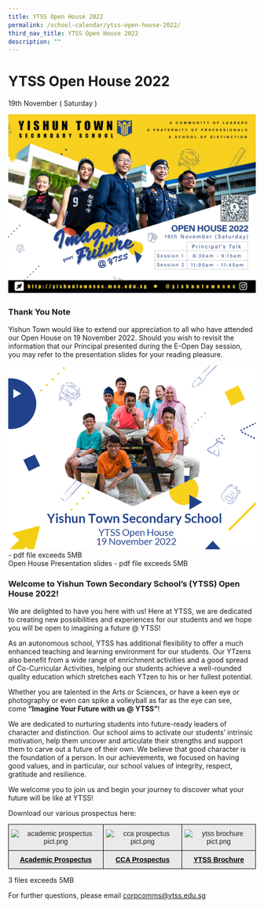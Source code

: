 ```yaml
---
title: YTSS Open House 2022
permalink: /school-calendar/ytss-open-house-2022/
third_nav_title: YTSS Open House 2022
description: ""
---
```

# **YTSS Open House 2022**

19th November ( Saturday )

![](/images/motd%202022.jpg)

### Thank You Note

Yishun Town would like to extend our appreciation to all who have attended our Open House on 19 November 2022. Should you wish to revisit the information that our Principal presented during the E-Open Day session, you may refer to the presentation slides for your reading pleasure.

![](/images/OPHSE.png) - pdf file exceeds 5MB    
Open House Presentation slides - pdf file exceeds 5MB


### Welcome to Yishun Town Secondary School’s (YTSS) Open House 2022!

We are delighted to have you here with us! Here at YTSS, we are dedicated to creating new possibilities and experiences for our students and we hope you will be open to imagining a future @ YTSS!

As an autonomous school, YTSS has additional flexibility to offer a much enhanced teaching and learning environment for our students. Our YTzens also benefit from a wide range of enrichment activities and a good spread of Co-Curricular Activities, helping our students achieve a well-rounded quality education which stretches each YTzen to his or her fullest potential.

Whether you are talented in the Arts or Sciences, or have a keen eye or photography or even can spike a volleyball as far as the eye can see, come **“Imagine Your Future with us @ YTSS”**!

We are dedicated to nurturing students into future-ready leaders of character and distinction. Our school aims to activate our students’ intrinsic motivation, help them uncover and articulate their strengths and support them to carve out a future of their own. We believe that good character is the foundation of a person. In our achievements, we focused on having good values, and in particular, our school values of integrity, respect, gratitude and resilience. 

We welcome you to join us and begin your journey to discover what your future will be like at YTSS! 

Download our various prospectus here:

<table style="border-collapse:collapse;border-spacing:0" class="tg"><thead><tr><th style="background-color:#EAEAEA;border-color:black;border-style:solid;border-width:1px;color:#222;font-family:Arial, sans-serif;font-size:14px;font-weight:normal;overflow:hidden;padding:10px 5px;text-align:center;vertical-align:top;word-break:normal"><img src="https://yishuntownsec.moe.edu.sg/qql/slot/u452/academic%20prospectus%20pict.png" alt="academic prospectus pict.png" width="152" height="219"></th><th style="background-color:#EAEAEA;border-color:black;border-style:solid;border-width:1px;color:#222;font-family:Arial, sans-serif;font-size:14px;font-weight:normal;overflow:hidden;padding:10px 5px;text-align:center;vertical-align:top;word-break:normal"><img src="https://yishuntownsec.moe.edu.sg/qql/slot/u452/cca%20prospectus%20pict.png" alt="cca prospectus pict.png" width="153" height="218"></th><th style="background-color:#EAEAEA;border-color:black;border-style:solid;border-width:1px;color:#222;font-family:Arial, sans-serif;font-size:14px;font-weight:normal;overflow:hidden;padding:10px 5px;text-align:center;vertical-align:top;word-break:normal"><img src="https://yishuntownsec.moe.edu.sg/qql/slot/u452/ytss%20brochure%20pict.png" alt="ytss brochure pict.png" width="153" height="209"><br></th></tr></thead><tbody><tr><td style="background-color:#EAEAEA;border-color:black;border-style:solid;border-width:1px;color:#222;font-family:Arial, sans-serif;font-size:14px;font-weight:bold;overflow:hidden;padding:10px 5px;text-align:center;vertical-align:top;word-break:normal"><a href="https://yishuntownsec-moe-edu-sg-admin.cwp.sg/qql/slot/u452/Academic%20Prospectus%202022.pdf"><span style="text-decoration:none;color:#000">Academic Prospectus</span></a> </td><td style="background-color:#EAEAEA;border-color:black;border-style:solid;border-width:1px;color:#222;font-family:Arial, sans-serif;font-size:14px;font-weight:bold;overflow:hidden;padding:10px 5px;text-align:center;vertical-align:top;word-break:normal"><a href="https://yishuntownsec.moe.edu.sg/qql/slot/u625/EOPENHSE/2022/CCA%20Prospectus%202022.pdf"><span style="text-decoration:none;color:#000">CCA Prospectus</span></a></td><td style="background-color:#EAEAEA;border-color:black;border-style:solid;border-width:1px;color:#222;font-family:Arial, sans-serif;font-size:14px;font-weight:bold;overflow:hidden;padding:10px 5px;text-align:center;vertical-align:top;word-break:normal"><a href="https://yishuntownsec-moe-edu-sg-admin.cwp.sg/qql/slot/u452/YTSS%20Brochure%202022.pdf"><span style="text-decoration:none;color:#000">YTSS Brochure</span></a></td></tr></tbody></table>
3 files exceeds 5MB




For further questions, please email [corpcomms@ytss.edu.sg](mailto:corpcomms@ytss.edu.sg)